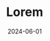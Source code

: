 ---
title: Lorem
date: 2024-06-01
image: '/assets/projects/lorem.webp'
url: https://lorem.parts
tags: Personal Website
---